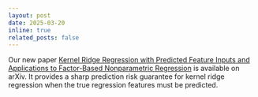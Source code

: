```yaml
---
layout: post
date: 2025-03-20
inline: true
related_posts: false
---
```


Our new paper [Kernel Ridge Regression with Predicted Feature Inputs and Applications to Factor-Based Nonparametric Regression](https://arxiv.org/abs/2505.20022) is available on arXiv. It provides a sharp prediction risk guarantee for kernel ridge regression when the true regression features must be predicted. 
